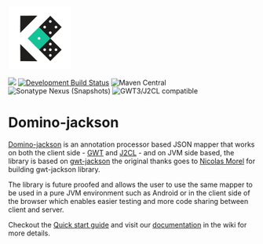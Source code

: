 ![logoimage](https://raw.githubusercontent.com/DominoKit/DominoKit.github.io/master/logo/128.png)

<a title="Gitter" href="https://gitter.im/DominoKit/domino"><img src="https://badges.gitter.im/Join%20Chat.svg"></a>
[![Development Build Status](https://github.com/DominoKit/domino-jackson/actions/workflows/deploy.yaml/badge.svg?branch=development)](https://github.com/DominoKit/domino-jackson/actions/workflows/deploy.yaml/badge.svg?branch=development)
![Maven Central](https://img.shields.io/badge/Release-1.0.0--RC3-green)
![Sonatype Nexus (Snapshots)](https://img.shields.io/badge/Snapshot-HEAD--SNAPSHOT-orange)
![GWT3/J2CL compatible](https://img.shields.io/badge/GWT3/J2CL-compatible-brightgreen.svg)

Domino-jackson
=====
[Domino-jackson](https://dominokit.com/solutions/domino-jackson/v1) is an annotation processor based JSON mapper that works on both the client side - [GWT](http://www.gwtproject.org/) and [J2CL](https://github.com/google/j2cl) - and on JVM side based, the library is based on [gwt-jackson](https://github.com/nmorel/gwt-jackson) the original thanks goes to [Nicolas Morel](https://github.com/nmorel) for building gwt-jackson library.

The library is future proofed and allows the user to use the same mapper to be used in a pure JVM environment such as Android or in the client side of the browser which enables easier testing and more code sharing between client and server.
 
Checkout the [Quick start guide](https://dominokit.com/solutions/domino-jackson/v1/docs/getting-started/quick-start) and visit our [documentation](https://dominokit.com/solutions/domino-jackson/v1/docs/getting-started) in the wiki for more details.
 



